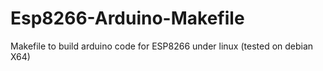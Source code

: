 # Esp8266-Arduino-Makefile
Makefile to build arduino code for ESP8266 under linux (tested on debian X64)
